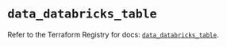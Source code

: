 # `data_databricks_table`

Refer to the Terraform Registry for docs: [`data_databricks_table`](https://registry.terraform.io/providers/databricks/databricks/1.81.0/docs/data-sources/table).
